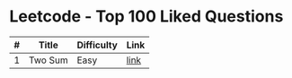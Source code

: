 # Leetcode - Top 100 Liked Questions
|#|Title|Difficulty|Link|
|-|-|-|-|
|1|Two Sum|Easy|[link](./two_sum/two_sum.md)|